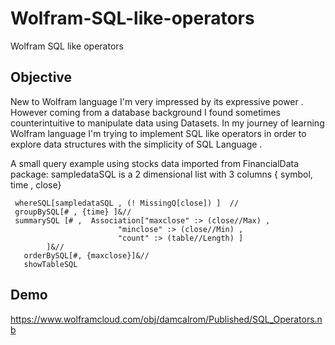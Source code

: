 # Wolfram-SQL-like-operators
Wolfram SQL like operators 

## Objective

New  to Wolfram language I'm very  impressed by its expressive power .
However coming from a database background I found sometimes counterintuitive to manipulate data using Datasets.
In my journey of learning Wolfram language  I'm trying to  implement SQL like operators in order to explore data structures 
with the simplicity of SQL Language .

A small query example using stocks data imported from FinancialData package:
sampledataSQL is a 2 dimensional list with 3 columns { symbol, time , close}

```
 whereSQL[sampledataSQL , (! MissingQ[close]) ]  //
 groupBySQL[# , {time} ]&//
 summarySQL [# ,  Association["maxclose" :> (close//Max) ,
						"minclose" :> (close//Min) ,
						"count" :> (table//Length) ]
		]&//
   orderBySQL[#, {maxclose}]&//
   showTableSQL
```

## Demo
https://www.wolframcloud.com/obj/damcalrom/Published/SQL_Operators.nb
